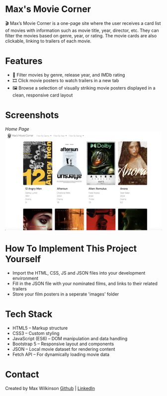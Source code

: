 # Max's Movie Corner

🎬 Max’s Movie Corner is a one-page site where the user receives a card list of movies with information such as movie title, year, director, etc. They can filter the movies based on genre, year, or rating. The movie cards are also clickable, linking to trailers of each movie.

# Features

- 🔎 Filter movies by genre, release year, and IMDb rating
- 🎞️ Click movie posters to watch trailers in a new tab
- 🖼️ Browse a selection of visually striking movie posters displayed in a clean, responsive card layout

# Screenshots

_Home Page_
![Home Page](images/home-page.png)

# How To Implement This Project Yourself

- Import the HTML, CSS, JS and JSON files into your development environment
- Fill in the JSON file with your nominated films, and links to their related trailers
- Store your film posters in a seperate 'images' folder

# Tech Stack

- HTML5 – Markup structure
- CSS3 – Custom styling
- JavaScript (ES6) – DOM manipulation and data handling
- Bootstrap 5 – Responsive layout and components
- JSON – Local movie dataset for rendering content
- Fetch API – For dynamically loading movie data

# Contact

Created by Max Wilkinson
[Github](https://github.com/wilkofm) | [LinkedIn](https://www.linkedin.com/in/max-wilkinson-b35aa29b/)
